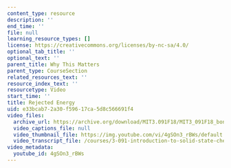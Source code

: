 ```yaml
---
content_type: resource
description: ''
end_time: ''
file: null
learning_resource_types: []
license: https://creativecommons.org/licenses/by-nc-sa/4.0/
optional_tab_title: ''
optional_text: ''
parent_title: Why This Matters
parent_type: CourseSection
related_resources_text: ''
resource_index_text: ''
resourcetype: Video
start_time: ''
title: Rejected Energy
uid: e33bcab7-2a30-f596-17ca-5d8c566691f4
video_files:
  archive_url: https://archive.org/download/MIT3.091F18/MIT3_091F18_bonus_lec01_wtm_300k.mp4
  video_captions_file: null
  video_thumbnail_file: https://img.youtube.com/vi/4gSOn3_rBWs/default.jpg
  video_transcript_file: /courses/3-091-introduction-to-solid-state-chemistry-fall-2018/e90ae16354713faf5dc50c9b0b61ab8a_jP6-jBFCpNY.pdf
video_metadata:
  youtube_id: 4gSOn3_rBWs
---
```

